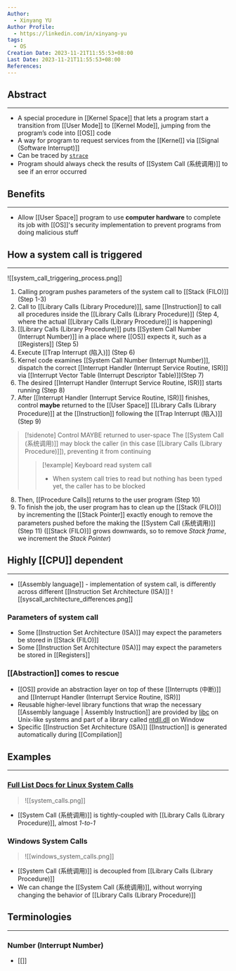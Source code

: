 ```yaml
---
Author:
  - Xinyang YU
Author Profile:
  - https://linkedin.com/in/xinyang-yu
tags:
  - OS
Creation Date: 2023-11-21T11:55:53+08:00
Last Date: 2023-11-21T11:55:53+08:00
References:
---
```

## Abstract
---
- A special procedure in [[Kernel Space]] that lets a program start a transition from [[User Mode]] to [[Kernel Mode]], jumping from the program’s code into [[OS]] code
- A way for program to request services from the [[Kernel]] via [[Signal (Software Interrupt)]]
- Can be traced by [``strace``](https://stackoverflow.com/questions/65510246/can-a-system-call-happen-in-a-c-program)
- Program should always check the results of [[System Call (系统调用)]] to see if an error occurred 


## Benefits
---
- Allow [[User Space]] program to use **computer hardware** to complete its job with [[OS]]'s security implementation to prevent programs from doing malicious stuff

## How a system call is triggered
---
![[system_call_triggering_process.png]]
1. Calling program pushes parameters of the system call to [[Stack (FILO)]] (Step 1-3)
2. Call to [[Library Calls (Library Procedure)]], same [[Instruction]] to call all procedures inside the [[Library Calls (Library Procedure)]] (Step 4, where the actual [[Library Calls (Library Procedure)]] is happening)
3. [[Library Calls (Library Procedure)]] puts [[System Call Number (Interrupt Number)]] in  a place where [[OS]] expects it, such as a [[Registers]] (Step 5)
4. Execute [[Trap Interrupt (陷入)]] (Step 6)
5. Kernel code examines [[System Call Number (Interrupt Number)]], dispatch the correct [[Interrupt Handler (Interrupt Service Routine, ISR)]] via [[Interrupt Vector Table (Interrupt Descriptor Table)]](Step 7)
6. The desired [[Interrupt Handler (Interrupt Service Routine, ISR)]] starts running (Step 8)
7. After [[Interrupt Handler (Interrupt Service Routine, ISR)]] finishes, control **maybe** returned to the [[User Space]] [[Library Calls (Library Procedure)]] at the [[Instruction]] following the [[Trap Interrupt (陷入)]] (Step 9)
>[!sidenote] Control MAYBE returned to user-space
>The [[System Call (系统调用)]] may block the caller (in this case [[Library Calls (Library Procedure)]]), preventing it from continuing
>>[!example] Keyboard read system call
>	>- When system call tries to read but nothing has been typed yet, the caller has to be blocked
8. Then, [[Procedure Calls]] returns to the user program  (Step 10)
9. To finish the job, the user program has to clean up the [[Stack (FILO)]] by incrementing the [[Stack Pointer]] exactly enough to remove the parameters pushed before the making the [[System Call (系统调用)]] (Step 11) ([[Stack (FILO)]] grows downwards, so to remove *Stack frame*, we increment the *Stack Pointer*)



## Highly [[CPU]] dependent
---
- [[Assembly language]] - implementation of system call, is differently across different [[Instruction Set Architecture (ISA)]]
![[syscall_architecture_differences.png]]
### Parameters of system call
- Some [[Instruction Set Architecture (ISA)]] may expect the parameters be stored in [[Stack (FILO)]]
- Some [[Instruction Set Architecture (ISA)]] may expect the parameters be stored in [[Registers]]
### [[Abstraction]] comes to rescue
- [[OS]] provide an abstraction layer on top of these [[Interrupts (中断)]] and [[Interrupt Handler (Interrupt Service Routine, ISR)]]
- Reusable higher-level library functions that wrap the necessary [[Assembly language | Assembly Instruction]] are provided by [libc](https://www.gnu.org/software/libc/) on Unix-like systems and part of a library called [ntdll.dll](https://learn.microsoft.com/en-us/windows-hardware/drivers/kernel/libraries-and-headers) on Window
- Specific [[Instruction Set Architecture (ISA)]] [[Instruction]] is generated automatically during [[Compilation]]




## Examples
---
### [Full List Docs for Linux System Calls](https://man7.org/linux/man-pages/man2/syscalls.2.html)
>![[system_calls.png]]
- [[System Call (系统调用)]] is tightly-coupled with [[Library Calls (Library Procedure)]], almost *1-to-1*

### Windows System Calls
>![[windows_system_calls.png]]
- [[System Call (系统调用)]] is decoupled from [[Library Calls (Library Procedure)]]
- We can change the [[System Call (系统调用)]], without worrying changing the behavior of [[Library Calls (Library Procedure)]]


## Terminologies
---
### Number (Interrupt Number)
- [[]]